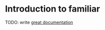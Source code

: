 # Introduction to familiar

TODO: write [great documentation](http://jacobian.org/writing/great-documentation/what-to-write/)
